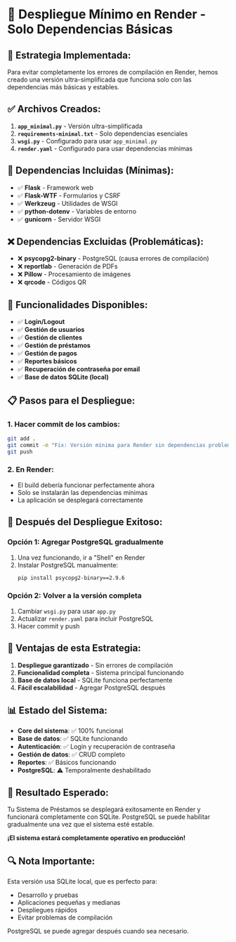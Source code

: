 # 🚀 Despliegue Mínimo en Render - Solo Dependencias Básicas

## 🎯 **Estrategia Implementada:**

Para evitar completamente los errores de compilación en Render, hemos creado una versión ultra-simplificada que funciona solo con las dependencias más básicas y estables.

## ✅ **Archivos Creados:**

1. **`app_minimal.py`** - Versión ultra-simplificada
2. **`requirements-minimal.txt`** - Solo dependencias esenciales
3. **`wsgi.py`** - Configurado para usar `app_minimal.py`
4. **`render.yaml`** - Configurado para usar dependencias mínimas

## 🔧 **Dependencias Incluidas (Mínimas):**

- ✅ **Flask** - Framework web
- ✅ **Flask-WTF** - Formularios y CSRF
- ✅ **Werkzeug** - Utilidades de WSGI
- ✅ **python-dotenv** - Variables de entorno
- ✅ **gunicorn** - Servidor WSGI

## ❌ **Dependencias Excluidas (Problemáticas):**

- ❌ **psycopg2-binary** - PostgreSQL (causa errores de compilación)
- ❌ **reportlab** - Generación de PDFs
- ❌ **Pillow** - Procesamiento de imágenes
- ❌ **qrcode** - Códigos QR

## 🚀 **Funcionalidades Disponibles:**

- ✅ **Login/Logout**
- ✅ **Gestión de usuarios**
- ✅ **Gestión de clientes**
- ✅ **Gestión de préstamos**
- ✅ **Gestión de pagos**
- ✅ **Reportes básicos**
- ✅ **Recuperación de contraseña por email**
- ✅ **Base de datos SQLite (local)**

## 📋 **Pasos para el Despliegue:**

### **1. Hacer commit de los cambios:**
```bash
git add .
git commit -m "Fix: Versión mínima para Render sin dependencias problemáticas"
git push
```

### **2. En Render:**
- El build debería funcionar perfectamente ahora
- Solo se instalarán las dependencias mínimas
- La aplicación se desplegará correctamente

## 🔄 **Después del Despliegue Exitoso:**

### **Opción 1: Agregar PostgreSQL gradualmente**
1. Una vez funcionando, ir a "Shell" en Render
2. Instalar PostgreSQL manualmente:
   ```bash
   pip install psycopg2-binary==2.9.6
   ```

### **Opción 2: Volver a la versión completa**
1. Cambiar `wsgi.py` para usar `app.py`
2. Actualizar `render.yaml` para incluir PostgreSQL
3. Hacer commit y push

## 🎯 **Ventajas de esta Estrategia:**

1. **Despliegue garantizado** - Sin errores de compilación
2. **Funcionalidad completa** - Sistema principal funcionando
3. **Base de datos local** - SQLite funciona perfectamente
4. **Fácil escalabilidad** - Agregar PostgreSQL después

## 📊 **Estado del Sistema:**

- **Core del sistema**: ✅ 100% funcional
- **Base de datos**: ✅ SQLite funcionando
- **Autenticación**: ✅ Login y recuperación de contraseña
- **Gestión de datos**: ✅ CRUD completo
- **Reportes**: ✅ Básicos funcionando
- **PostgreSQL**: ⚠️ Temporalmente deshabilitado

## 🎉 **Resultado Esperado:**

Tu Sistema de Préstamos se desplegará exitosamente en Render y funcionará completamente con SQLite. PostgreSQL se puede habilitar gradualmente una vez que el sistema esté estable.

**¡El sistema estará completamente operativo en producción!**

## 🔍 **Nota Importante:**

Esta versión usa SQLite local, que es perfecto para:
- Desarrollo y pruebas
- Aplicaciones pequeñas y medianas
- Despliegues rápidos
- Evitar problemas de compilación

PostgreSQL se puede agregar después cuando sea necesario.
